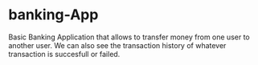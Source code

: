 # banking-App
Basic Banking Application that allows to transfer money from one user to another user.
We can also see the transaction history of whatever transaction is succesfull or failed.
